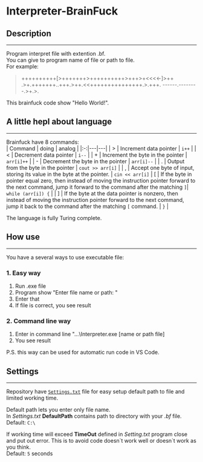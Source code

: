 # Interpreter-BrainFuck
## Description 
---
Program interpret file with extention .bf.  
You can give to program name of file or path to file.  
For example: 

> ++++++++++[>+++++++>++++++++++>+++>+<<<<-]>++
> .>+.+++++++..+++.>++.<<+++++++++++++++.>.+++.
> ------.--------.>+.>.  

This brainfuck code show "Hello World!".

## A little hepl about language
---
Brainfuck have 8 commands:  
| Command | doing | analog |
|:-:|---|---|
| \> | Increment data pointer | `i++` |
| < | Decrement data pointer  | `i--` |
| + | Increment the byte in the pointer | `arr[i]++` | 
| - | Decrement the byte in the pointer | `arr[i]--` |
| . | Output from the byte in the pointer | `cout >> arr[i]` |
| , | Accept one byte of input, storing its value in the byte at the pointer. | `cin << arr[i]`
| [ | If the byte in pointer equal zero, then instead of moving the instruction pointer forward to the next command, jump it forward to the command after the matching `]`| `while (arr[i]) {` |
| ] | If the byte at the data pointer is nonzero, then instead of moving the instruction pointer forward to the next command, jump it back to the command after the matching `[` command. | `}` |

The language is fully Turing complete.
## How use
---
You have a several ways to use executable file:  
### 1. Easy way
1. Run .exe file  
2. Program show "Enter file name or path: "
3. Enter that
4. If file is correct, you see result

### 2. Command line way
1. Enter in command line "...\Interpreter.exe [name or path file]
2. You see result  
   
P.S. this way can be used for automatic run code in VS Code.

## Settings
---
Repository have [`Settings.txt`](./Settings.txt) file for easy setup default path to file and limited working time. 


Default path lets you enter only file name.  
In *Settings.txt* **DefaultPath** contains path to directory with your *.bf* file.  
Default: `C:\`

If working time will exceed **TimeOut** defined in *Setting.txt* program close and put out error. This is to avoid code doesn\`t work well or doesn\`t work as you think.  
Default: `5` seconds